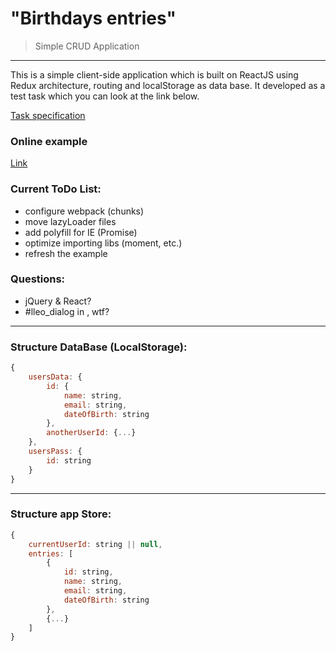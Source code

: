 # "Birthdays entries"
> Simple CRUD Application
***

This is a simple client-side application which is built on ReactJS using Redux architecture, routing and localStorage as data base. It developed as a test task which you can look at the link below.

[Task specification](https://birthdays-entries.herokuapp.com)

### Online example

[Link](./SPECIFICATION.md)

### Current ToDo List:
- configure webpack (chunks)
- move lazyLoader files
- add polyfill for IE (Promise)
- optimize importing libs (moment, etc.)
- refresh the example

### Questions:
- jQuery & React?
- #lleo_dialog in <style></style>, wtf?

***

### Structure DataBase (LocalStorage):

```javascript
{
	usersData: {
		id: {
			name: string,
			email: string,
			dateOfBirth: string
		},
		anotherUserId: {...}
	},
	usersPass: {
		id: string
	}
}
```

***

### Structure app Store:

```javascript
{
	currentUserId: string || null,
	entries: [
		{
			id: string,
			name: string,
			email: string,
			dateOfBirth: string
		},
		{...}
	]
}
```